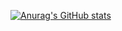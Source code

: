 [![Anurag's GitHub stats](https://github-readme-stats.vercel.app/api?jooapa=anuraghazra)](https://github.com/anuraghazra/github-readme-stats)
